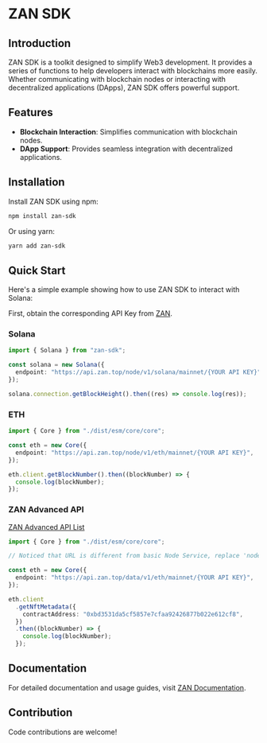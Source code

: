 # ZAN SDK

## Introduction

ZAN SDK is a toolkit designed to simplify Web3 development. It provides a series of functions to help developers interact with blockchains more easily. Whether communicating with blockchain nodes or interacting with decentralized applications (DApps), ZAN SDK offers powerful support.

## Features

- **Blockchain Interaction**: Simplifies communication with blockchain nodes.
- **DApp Support**: Provides seamless integration with decentralized applications.

## Installation

Install ZAN SDK using npm:

```bash
npm install zan-sdk
```

Or using yarn:

```bash
yarn add zan-sdk
```

## Quick Start

Here's a simple example showing how to use ZAN SDK to interact with Solana:

First, obtain the corresponding API Key from [ZAN](https://zan.top/service/apikeys).

### Solana

```typescript
import { Solana } from "zan-sdk";

const solana = new Solana({
  endpoint: "https://api.zan.top/node/v1/solana/mainnet/{YOUR API KEY}",
});

solana.connection.getBlockHeight().then((res) => console.log(res));
```

### ETH

```typescript
import { Core } from "./dist/esm/core/core";

const eth = new Core({
  endpoint: "https://api.zan.top/node/v1/eth/mainnet/{YOUR API KEY}",
});

eth.client.getBlockNumber().then((blockNumber) => {
  console.log(blockNumber);
});
```

### ZAN Advanced API

[ZAN Advanced API List](https://docs.zan.top/reference/zan_getnftmetadata-advanced)

```typescript
import { Core } from "./dist/esm/core/core";

// Noticed that URL is different from basic Node Service, replace 'node' with 'data'.

const eth = new Core({
  endpoint: "https://api.zan.top/data/v1/eth/mainnet/{YOUR API KEY}",
});

eth.client
  .getNftMetadata({
    contractAddress: "0xbd3531da5cf5857e7cfaa92426877b022e612cf8",
  })
  .then((blockNumber) => {
    console.log(blockNumber);
  });
```

## Documentation

For detailed documentation and usage guides, visit [ZAN Documentation](https://docs.zan.top).

## Contribution

Code contributions are welcome!
